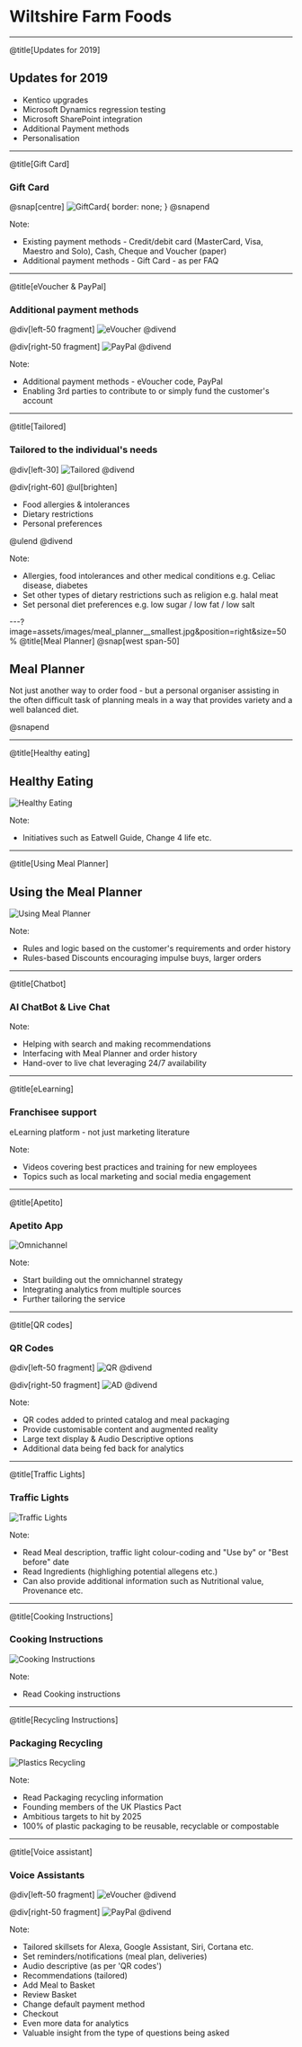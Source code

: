 # Wiltshire Farm Foods

---
@title[Updates for 2019]

## Updates for 2019

* Kentico upgrades
* Microsoft Dynamics regression testing
* Microsoft SharePoint integration
* Additional Payment methods
* Personalisation

---
@title[Gift Card]

### Gift Card

@snap[centre]
![GiftCard](assets/images/gift_card.png){ border: none; }
@snapend

Note:

* Existing payment methods - Credit/debit card (MasterCard, Visa, Maestro and Solo), Cash, Cheque and Voucher (paper)
* Additional payment methods - Gift Card - as per FAQ

---
@title[eVoucher & PayPal]

### Additional payment methods

@div[left-50 fragment]
![eVoucher](assets/images/evoucher.png)
@divend

@div[right-50 fragment]
![PayPal](assets/images/paypal.png)
@divend

Note:

* Additional payment methods - eVoucher code, PayPal
* Enabling 3rd parties to contribute to or simply fund the customer's account
  
---
@title[Tailored]

### Tailored to the individual's needs

@div[left-30]
![Tailored](assets/images/dietary_requirements.png)
@divend

@div[right-60]
@ul[brighten]

* Food allergies & intolerances
* Dietary restrictions
* Personal preferences
  
@ulend
@divend

Note:

* Allergies, food intolerances and other medical conditions e.g. Celiac disease, diabetes
* Set other types of dietary restrictions such as religion e.g. halal meat
* Set personal diet preferences e.g. low sugar / low fat / low salt
  
---?image=assets/images/meal_planner__smallest.jpg&position=right&size=50%
@title[Meal Planner]
@snap[west span-50]

## Meal Planner

Not just another way to order food - but a personal organiser assisting in the often difficult task of planning meals in a way that provides variety and a well balanced diet.

@snapend

---
@title[Healthy eating]

## Healthy Eating

![Healthy Eating](assets/images/food_switch_supporters.png)

Note:

* Initiatives such as Eatwell Guide, Change 4 life etc.
  
---
@title[Using Meal Planner]

## Using the Meal Planner

![Using Meal Planner](assets/images/editing_meal_planner.png)

Note:

* Rules and logic based on the customer's requirements and order history
* Rules-based Discounts encouraging impulse buys, larger orders

---
@title[Chatbot]

### AI ChatBot & Live Chat

Note:

* Helping with search and making recommendations
* Interfacing with Meal Planner and order history
* Hand-over to live chat leveraging 24/7 availability

---
@title[eLearning]

### Franchisee support

eLearning platform - not just marketing literature

Note:

* Videos covering best practices and training for new employees
* Topics such as local marketing and social media engagement
  
---
@title[Apetito]

### Apetito App

![Omnichannel](assets/images/omnichannel_strategy.png)

Note:

* Start building out the omnichannel strategy
* Integrating analytics from multiple sources
* Further tailoring the service

---
@title[QR codes]

### QR Codes

@div[left-50 fragment]
![QR](assets/images/qr_codes.png)
@divend

@div[right-50 fragment]
![AD](assets/images/audio_description.png)
@divend

Note:

* QR codes added to printed catalog and meal packaging
* Provide customisable content and augmented reality
* Large text display & Audio Descriptive options
* Additional data being fed back for analytics

---
@title[Traffic Lights]

### Traffic Lights

![Traffic Lights](assets/images/traffic_lights_food_labelling.png)

Note:

* Read Meal description, traffic light colour-coding and "Use by" or "Best before" date
* Read Ingredients (highlighing potential allegens etc.)
* Can also provide additional information such as Nutritional value, Provenance etc.

---
@title[Cooking Instructions]

### Cooking Instructions

![Cooking Instructions](assets/images/cooking_instructions.png)

Note:

* Read Cooking instructions

---
@title[Recycling Instructions]

### Packaging Recycling

![Plastics Recycling](assets/images/plastics.png)

Note:

* Read Packaging recycling information
* Founding members of the UK Plastics Pact
* Ambitious targets to hit by 2025
* 100% of plastic packaging to be reusable, recyclable or compostable

---
@title[Voice assistant]

### Voice Assistants

@div[left-50 fragment]
![eVoucher](assets/images/amazon_alexa.png)
@divend

@div[right-50 fragment]
![PayPal](assets/images/google_assistant.png)
@divend

Note:

* Tailored skillsets for Alexa, Google Assistant, Siri, Cortana etc.
* Set reminders/notifications (meal plan, deliveries)
* Audio descriptive (as per 'QR codes')
* Recommendations (tailored)
* Add Meal to Basket
* Review Basket
* Change default payment method
* Checkout
* Even more data for analytics
* Valuable insight from the type of questions being asked
